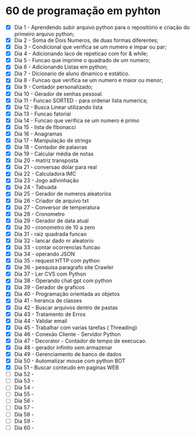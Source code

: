 # 60 de programação em pyhton

- [x] Dia 1 - Aprendendo subir arquivo python para o repositório e criação do primeiro arquivo python;
- [x] Dia 2 - Soma de Dois Numeros, de duas formas diferentes;
- [x] Dia 3 - Condicional que verifica se um numero e impar ou par;
- [x] Dia 4 - Adicionando laco de repeticao com for & while;
- [x] Dia 5 - Funcao que imprime o quadrado de um numero;
- [x] Dia 6 - Adicionando Listas em python;
- [x] Dia 7 - Dicionario de aluno dinamico e estático.
- [x] Dia 8 - Funcao que verifica se um numero e maior ou menor;
- [x] Dia 9 - Contador personalizado;
- [x] Dia 10 - Gerador de senhas pessoal.
- [x] Dia 11 - Funcao SORTED - para ordenar lista numerica;
- [x] Dia 12 - Busca Linear utilizando lista
- [x] Dia 13 - Funcao fatorial
- [x] Dia 14 - Funcao que verifica se um numero é primo
- [x] Dia 15 - lista de fibonacci
- [x] Dia 16 - Anagramas
- [x] Dia 17 - Manipulação de strings
- [x] Dia 18 - Contador de palavras
- [x] Dia 19 - Calcular média de notas
- [x] Dia 20 - matriz transposta
- [x] Dia 21 - conversao dolar para real
- [x] Dia 22 - Calculadora IMC
- [x] Dia 23 - Jogo adivinhação
- [x] Dia 24 - Tabuada
- [x] Dia 25 - Gerador de numeros aleatorios
- [x] Dia 26 - Criador de arquivo txt
- [x] Dia 27 - Conversor de temperatura
- [x] Dia 28 - Cronometro
- [x] Dia 29 - Gerador de data atual
- [x] Dia 30 - cronometro de 10 a zero
- [x] Dia 31 - raiz quadrada funcao
- [x] Dia 32 - lancar dado nr aleatorio 
- [x] Dia 33 - contar ocorrencias funcao
- [x] Dia 34 - operando JSON
- [x] Dia 35 - request HTTP com python
- [x] Dia 36 - pesquisa paragrafo site Crawler
- [x] Dia 37 - Ler CVS com Python
- [x] Dia 38 - Operando chat gpt com python
- [x] Dia 39 - Gerador de graficos 
- [x] Dia 40 - Programação orientada as objetos
- [x] Dia 41 - heranca de classes
- [x] Dia 42 - Buscar arquivos dentro de pastas
- [x] Dia 43 - Tratamento de Erros
- [x] Dia 44 - Validar email
- [x] Dia 45 - Trabalhar com varias tarefas ( Threading)
- [x] Dia 46 - Conexão Cliente - Servidor Python
- [x] Dia 47 - Decorator - Contador de tempo de execucao.
- [x] Dia 48 - gerador infinito sem armazenar
- [x] Dia 49 - Gerenciamento de banco de dados
- [x] Dia 50 - Automatizar mouse com python BOT
- [x] Dia 51 - Buscar conteudo em paginas WEB
- [ ] Dia 52 -
- [ ] Dia 53 -
- [ ] Dia 54 -
- [ ] Dia 55 -
- [ ] Dia 56 -
- [ ] Dia 57 -
- [ ] Dia 58 -
- [ ] Dia 59 -
- [ ] Dia 60 -